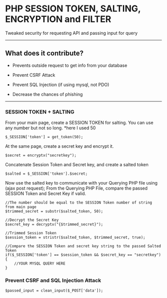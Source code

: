 # PHP SESSION TOKEN, SALTING, ENCRYPTION and FILTER

Tweaked security for requesting API and passing input for query

-----------------------

## What does it contribute? 

*	Prevents outside request to get info from your database

*   Prevent CSRF Attack

*   Prevent SQL Injection (if using mysql, not PDO)

*	Decrease the chances of phishing

-------

### SESSION TOKEN + SALTING

From your main page, create a SESSION TOKEN for salting. You can use any number but not so long. *here I used 50
    
    $_SESSION['token'] = get_token(50); 
    
At the same page, create a secret key and encrypt it.

	$secret = encryptx("secretkey");

Concatenate Session Token and Secret key, and create a salted token

	$salted = $_SESSION['token'].$secret;


Now use the salted key to communicate with your Querying PHP file using (ajax post request);
From the Querying PHP File, compare the passed SESSION Token and Secret Key if valid.

	//The number should be equal to the SESSION Token number of string from main page
	$trimmed_secret = substr($salted_token, 50);

	//Decrypt the Secret Key
	$secret_key = decryptx("{$trimmed_secret}");

	//Trimmed Session Token
	$session_token = stristr($salted_token, $trimmed_secret, true);

	//Compare the SESSION Token and secret key string to the passed Salted Token
	if($_SESSION['token'] == $session_token && $secret_key == "secretkey"){
		//YOUR MYSQL QUERY HERE
	}	


### Prevent CSRF and SQL Injection Attack

	$passed_input = clean_input($_POST['data']);

    
